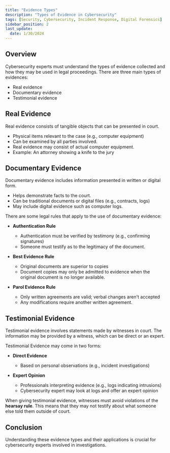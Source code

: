 ```yaml
---
title: "Evidence Types"
description: "Types of Evidence in Cybersecurity"
tags: [Security, Cybersecurity, Incident Response, Digital Forensics]
sidebar_position: 2
last_update:
  date: 1/30/2024
---
```




## Overview

Cybersecurity experts must understand the types of evidence collected and how they may be used in legal proceedings. There are three main types of evidences:

- Real evidence
- Documentary evidence
- Testimonial evidence

## Real Evidence

Real evidence consists of tangible objects that can be presented in court.

- Physical items relevant to the case (e.g., computer equipment)
- Can be examined by all parties involved.
- Real evidence may consist of actual computer equipment.
- Example: An attorney showing a knife to the jury

## Documentary Evidence

Documentary evidence includes information presented in written or digital form.

- Helps demonstrate facts to the court. 
- Can be traditional documents or digital files (e.g., contracts, logs)
- May include digital evidence such as computer logs.

There are some legal rules that apply to the use of documentary evidence:

- **Authentication Rule**

  - Authentication must be verified by testimony (e.g., confirming signatures)
  - Someone must testify as to the legitimacy of the document.

- **Best Evidence Rule**

  - Original documents are superior to copies
  - Document copies may only be admitted to evidence when the original document is no longer available.

- **Parol Evidence Rule**

  -  Only written agreements are valid; verbal changes aren't accepted
  -  Any modifications require another written agreement.

## Testimonial Evidence

Testimonial evidence involves statements made by witnesses in court. The information may be provided by a witness, which can be direct or an expert. 

Testimonial Evidence may come in two forms:

  - **Direct Evidence** 
    - Based on personal observations (e.g., incident investigations)
    
  - **Expert Opinion** 
    - Professionals interpreting evidence (e.g., logs indicating intrusions)
    - Cybersecurity expert may look at logs and offer an expert opinion

When giving testimonial evidence, witnesses must avoid violations of the **hearsay rule**. This means that they may not testify about what someone else told them outside of court.


## Conclusion

Understanding these evidence types and their applications is crucial for cybersecurity experts involved in investigations.
